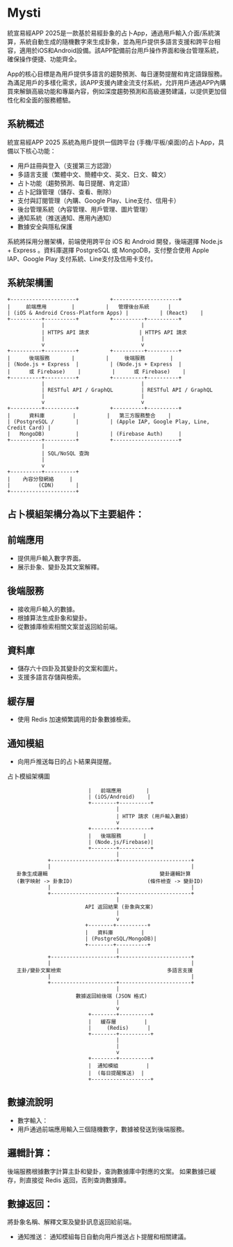 # Mysti
統宣易經APP 2025是一款基於易經卦象的占卜App，通過用戶輸入介面/系統演算，系統自動生成的隨機數字來生成卦象，並為用戶提供多語言支援和跨平台相容，適用於iOS和Android設備。該APP配備前台用戶操作界面和後台管理系統，確保操作便捷、功能齊全。  

App的核心目標是為用戶提供多語言的趨勢預測、每日運勢提醒和肯定語錄服務。為滿足用戶的多樣化需求，該APP支援內建金流支付系統，允許用戶通過APP內購買來解鎖高級功能和專屬內容，例如深度趨勢預測和高級運勢建議，以提供更加個性化和全面的服務體驗。

## 系統概述
統宣易經APP 2025 系統為用戶提供一個跨平台 (手機/平板/桌面)的占卜App，具備以下核心功能：
* 用戶註冊與登入（支援第三方認證）
* 多語言支援（繁體中文、簡體中文、英文、日文、韓文）
* 占卜功能（趨勢預測、每日提醒、肯定語）
* 占卜記錄管理（儲存、查看、刪除）
* 支付與訂閱管理（內購、Google Play、Line支付、信用卡）
* 後台管理系統（內容管理、用戶管理、圖片管理）
* 通知系統（推送通知、應用內通知）
* 數據安全與隱私保護

系統將採用分層架構，前端使用跨平台 iOS 和 Android 開發，後端選擇 Node.js + Express 。資料庫選擇 PostgreSQL 或 MongoDB，支付整合使用 Apple IAP、Google Play 支付系統、Line支付及信用卡支付。

## 系統架構圖

```
+---------------------+          +---------------------+
|     前端應用        |          |   管理後台系統      |
| (iOS & Android Cross-Platform Apps) |          | (React)    |
+----------+----------+          +----------+----------+
           |                               |
           | HTTPS API 請求                | HTTPS API 請求
           |                               |
           v                               v
+----------+----------+          +----------+----------+
|      後端服務       |          |     後端服務        |
| (Node.js + Express  |          | (Node.js + Express  |
|      或 Firebase)    |          |      或 Firebase)    |
+----------+----------+          +----------+----------+
           |                               |
           | RESTful API / GraphQL         | RESTful API / GraphQL
           |                               |
           v                               v
+----------+----------+          +----------+----------+
|      資料庫         |          |   第三方服務整合    |
| (PostgreSQL /       |          | (Apple IAP, Google Play, Line, Credit Card) |
|   MongoDB)          |          | (Firebase Auth)     |
+----------+----------+          +---------------------+
           |
           | SQL/NoSQL 查詢
           |
           v
+----------+----------+
|    內容分發網絡     |
|         (CDN)       |
+---------------------+
```
## 占卜模組架構分為以下主要組件：

## 前端應用 
* 提供用戶輸入數字界面。
* 展示卦象、變卦及其文案解釋。

## 後端服務 
* 接收用戶輸入的數據。
* 根據算法生成卦象和變卦。
* 從數據庫檢索相關文案並返回給前端。

## 資料庫 
* 儲存六十四卦及其變卦的文案和圖片。
* 支援多語言存儲與檢索。

## 緩存層 
* 使用 Redis 加速頻繁調用的卦象數據檢索。

## 通知模組 
* 向用戶推送每日的占卜結果與提醒。

占卜模組架構圖

```                        +-------------------+
                          |   前端應用        |
                          | (iOS/Android)    |
                          +--------+----------+
                                   |
                                   | HTTP 請求 (用戶輸入數據)
                                   v
                          +--------+----------+
                          |   後端服務       |
                          | (Node.js/Firebase)|
                          +--------+----------+
                                   |
             +---------------------+-----------------------+
             |                                             |
   卦象生成邏輯                                    變卦邏輯計算
   (數字映射 -> 卦象ID)                        (條件檢查 -> 變卦ID)
             |                                             |
             +---------------------+-----------------------+
                                   |
                         API 返回結果 (卦象與文案)
                                   |
                                   v
                         +--------+----------+
                         |   資料庫         |
                         | (PostgreSQL/MongoDB)|
                         +--------+----------+
                                   |
             +---------------------+-----------------------+
             |                                             |
   主卦/變卦文案檢索                                  多語言支援
             |                                             |
             +---------------------+-----------------------+
                                   |
                      數據返回給後端 (JSON 格式)
                                   |
                                   v
                          +--------+----------+
                          |   緩存層         |
                          |     (Redis)      |
                          +--------+----------+
                                   |
                                   |
                                   v
                          +--------+----------+
                          |  通知模組         |
                          |  (每日提醒推送)  |
                          +-------------------+
```

## 數據流說明
* 數字輸入： 
* 用戶通過前端應用輸入三個隨機數字，數據被發送到後端服務。

## 邏輯計算： 
後端服務根據數字計算主卦和變卦，查詢數據庫中對應的文案。
如果數據已緩存，則直接從 Redis 返回，否則查詢數據庫。

## 數據返回： 
將卦象名稱、解釋文案及變卦訊息返回給前端。

* 通知推送： 
通知模組每日自動向用戶推送占卜提醒和相關建議。
